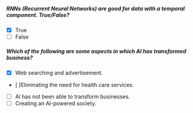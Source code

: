 
##### RNNs (Recurrent Neural Networks) are good for data with a temporal component. True/False?
 - [x] True
 - [ ] False 

##### Which of the following are some aspects in which Al has transformed business?
- [x] Web searching and advertisement.
- [ ]Eliminating the need for health care services.
- [ ] Al has not been able to transform businesses.
- [ ] Creating an Al-powered society.
